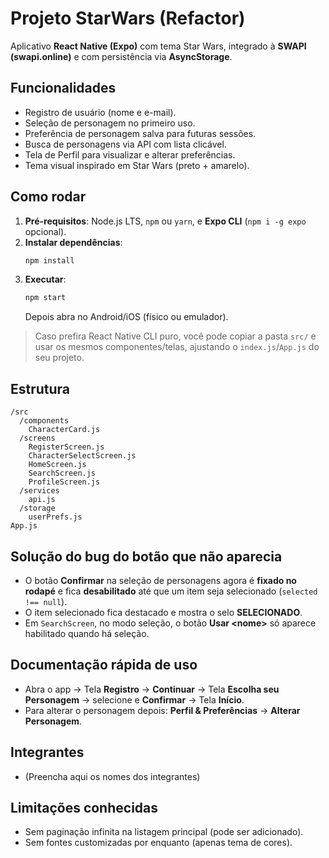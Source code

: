 # Projeto StarWars (Refactor)

Aplicativo **React Native (Expo)** com tema Star Wars, integrado à **SWAPI (swapi.online)** e com persistência via **AsyncStorage**.

## Funcionalidades
- Registro de usuário (nome e e-mail).
- Seleção de personagem no primeiro uso.
- Preferência de personagem salva para futuras sessões.
- Busca de personagens via API com lista clicável.
- Tela de Perfil para visualizar e alterar preferências.
- Tema visual inspirado em Star Wars (preto + amarelo).

## Como rodar
1. **Pré-requisitos**: Node.js LTS, `npm` ou `yarn`, e **Expo CLI** (`npm i -g expo` opcional).
2. **Instalar dependências**:
   ```bash
   npm install
   ```
3. **Executar**:
   ```bash
   npm start
   ```
   Depois abra no Android/iOS (físico ou emulador).

> Caso prefira React Native CLI puro, você pode copiar a pasta `src/` e usar os mesmos componentes/telas, ajustando o `index.js`/`App.js` do seu projeto.

## Estrutura
```
/src
  /components
    CharacterCard.js
  /screens
    RegisterScreen.js
    CharacterSelectScreen.js
    HomeScreen.js
    SearchScreen.js
    ProfileScreen.js
  /services
    api.js
  /storage
    userPrefs.js
App.js
```
## Solução do bug do botão que não aparecia
- O botão **Confirmar** na seleção de personagens agora é **fixado no rodapé** e fica **desabilitado** até que um item seja selecionado (`selected !== null`).
- O item selecionado fica destacado e mostra o selo **SELECIONADO**.
- Em `SearchScreen`, no modo seleção, o botão **Usar \<nome\>** só aparece habilitado quando há seleção.

## Documentação rápida de uso
- Abra o app → Tela **Registro** → **Continuar** → Tela **Escolha seu Personagem** → selecione e **Confirmar** → Tela **Início**.
- Para alterar o personagem depois: **Perfil & Preferências** → **Alterar Personagem**.

## Integrantes
- (Preencha aqui os nomes dos integrantes)

## Limitações conhecidas
- Sem paginação infinita na listagem principal (pode ser adicionado).
- Sem fontes customizadas por enquanto (apenas tema de cores).